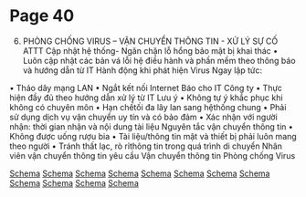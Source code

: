 # Page 40


6. PHÒNG CHỐNG VIRUS – VẬN CHUYỂN THÔNG TIN - XỬ LÝ SỰ CỐ ATTT Cập nhật hệ thống- Ngăn
chặn lỗ hổng bảo mật bị khai thác
• Luôn cập nhật các bản vá lỗi
hệ điều hành và phần mềm theo thông báo và hướng dẫn từ IT Hành động khi phát hiện Virus Ngay lập tức:

• Tháo dây mạng LAN • Ngắt kết nối Internet Báo cho IT Công ty • Thực hiện đầy đủ theo hướng dẫn xử lý từ IT Lưu ý
• Không tự ý khắc phục khi không có chuyên môn
• Hạn chếtối đa lây lan sang hệthống chung
• Phải sử dụng dịch vụ vận chuyển uy tín và có bảo đảm • Xác nhận với người nhận: thời gian nhận và nội dung tài liệu Nguyên tắc vận chuyển thông tin
• Không được uống rượu bia • Tài liệu/thông tin mật và thiết bị phải luôn mang theo người • Tránh thất lạc, rò rỉthông tin trong quá trình di chuyển Nhân viên vận chuyển thông tin yêu cầu Vận chuyển thông tin Phòng chống Virus

[Schema](page_40_img_0.png)
[Schema](page_40_img_1.png)
[Schema](page_40_img_2.png)
[Schema](page_40_img_3.png)
[Schema](page_40_img_4.png)
[Schema](page_40_img_5.png)
[Schema](page_40_img_6.png)
[Schema](page_40_img_7.png)
[Schema](page_40_img_8.png)
[Schema](page_40_img_9.png)
[Schema](page_40_img_10.png)
[Schema](page_40_img_11.png)
